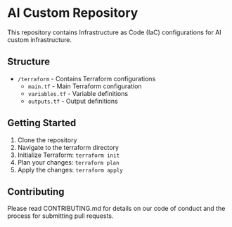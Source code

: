 # AI Custom Repository

This repository contains Infrastructure as Code (IaC) configurations for AI custom infrastructure.

## Structure

- `/terraform` - Contains Terraform configurations
  - `main.tf` - Main Terraform configuration
  - `variables.tf` - Variable definitions
  - `outputs.tf` - Output definitions

## Getting Started

1. Clone the repository
2. Navigate to the terraform directory
3. Initialize Terraform: `terraform init`
4. Plan your changes: `terraform plan`
5. Apply the changes: `terraform apply`

## Contributing

Please read CONTRIBUTING.md for details on our code of conduct and the process for submitting pull requests.